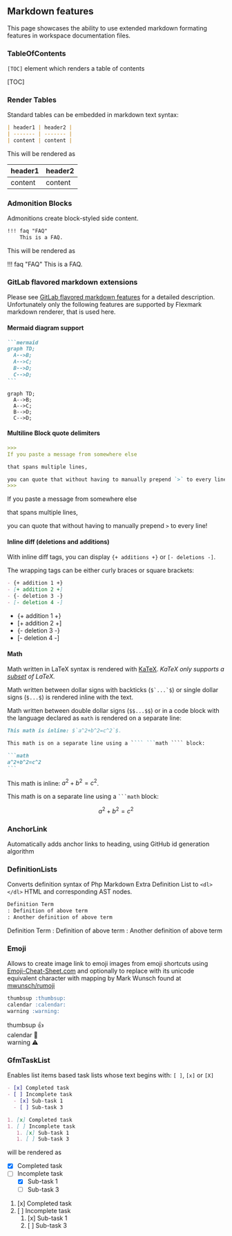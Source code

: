 ## Markdown features

This page showcases the ability to use extended markdown formating features in workspace documentation files.

### TableOfContents

`[TOC]` element which renders a table of contents

[TOC]

### Render Tables

Standard tables can be embedded in markdown text syntax:

```markdown
| header1 | header2 |
| ------- | ------- |
| content | content |
```

This will be rendered as

| header1 | header2 |
| ------- | ------- |
| content | content |

### Admonition Blocks

Admonitions create block-styled side content.

```markdown
!!! faq "FAQ"
    This is a FAQ.
```

This will be rendered as

!!! faq "FAQ"
    This is a FAQ.

### GitLab flavored markdown extensions

Please see [GitLab flavored markdown features](https://docs.gitlab.com/ee/user/markdown.html?tab=Rendered+Markdown) for a detailed description.
Unfortunately only the following features are supported by Flexmark markdown renderer, that is used here.

#### Mermaid diagram support

````markdown
```mermaid
graph TD;
  A-->B;
  A-->C;
  B-->D;
  C-->D;
```
````

```mermaid
graph TD;
  A-->B;
  A-->C;
  B-->D;
  C-->D;
```

#### Multiline Block quote delimiters

```markdown
>>>
If you paste a message from somewhere else

that spans multiple lines,

you can quote that without having to manually prepend `>` to every line!
>>>
```

>>>
If you paste a message from somewhere else

that spans multiple lines,

you can quote that without having to manually prepend `>` to every line!
>>>

#### Inline diff (deletions and additions)

With inline diff tags, you can display `{+ additions +}` or `[- deletions -]`.

The wrapping tags can be either curly braces or square brackets:

```markdown
- {+ addition 1 +}
- [+ addition 2 +]
- {- deletion 3 -}
- [- deletion 4 -]
```

- {+ addition 1 +}
- [+ addition 2 +]
- {- deletion 3 -}
- [- deletion 4 -]

#### Math

Math written in LaTeX syntax is rendered with [KaTeX](https://github.com/KaTeX/KaTeX).
_KaTeX only supports a [subset](https://katex.org/docs/supported.html) of LaTeX._

Math written between dollar signs with backticks (``$`...`$``) or single dollar signs (`$...$`)
is rendered inline with the text.

Math written between double dollar signs (`$$...$$`) or in a code block with
the language declared as `math` is rendered on a separate line:

````markdown
This math is inline: $`a^2+b^2=c^2`$.

This math is on a separate line using a ```` ```math ```` block:

```math
a^2+b^2=c^2
```
````

This math is inline: $`a^2+b^2=c^2`$.

This math is on a separate line using a ```` ```math ```` block:

```math
a^2+b^2=c^2
```

### AnchorLink

Automatically adds anchor links to heading, using GitHub id generation algorithm

### DefinitionLists

Converts definition syntax of Php Markdown Extra Definition List to `<dl></dl>` HTML and corresponding AST nodes.

```markdown
Definition Term
: Definition of above term
: Another definition of above term
```

Definition Term
: Definition of above term
: Another definition of above term

### Emoji

Allows to create image link to emoji images from emoji shortcuts using [Emoji-Cheat-Sheet.com](https://www.webfx.com/tools/emoji-cheat-sheet) and optionally to replace with its unicode equivalent character with mapping by Mark Wunsch found at [mwunsch/rumoji](https://github.com/mwunsch/rumoji)

```markdown
thumbsup :thumbsup:  
calendar :calendar:  
warning :warning:  
```

thumbsup :thumbsup:  
calendar :calendar:  
warning :warning:  

### GfmTaskList

Enables list items based task lists whose text begins with: `[ ]`, `[x]` or `[X]`

```markdown
- [x] Completed task
- [ ] Incomplete task
  - [x] Sub-task 1
  - [ ] Sub-task 3

1. [x] Completed task
1. [ ] Incomplete task
   1. [x] Sub-task 1
   1. [ ] Sub-task 3
```

will be rendered as

- [x] Completed task
- [ ] Incomplete task
  - [x] Sub-task 1
  - [ ] Sub-task 3

1. [x] Completed task
1. [ ] Incomplete task
   1. [x] Sub-task 1
   1. [ ] Sub-task 3
